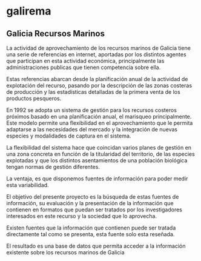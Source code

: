 # galirema

## Galicia Recursos Marinos

La actividad de aprovechamiento de los recursos marinos de Galicia tiene una serie de referencias en internet, aportadas por los distintos agentes que participan en esta actividad económica, principalmente las administraciones publicas que tienen competencia sobre ella.

Estas referencias abarcan desde la planificación anual de la actividad de explotación del recurso, pasando por la descripción de las zonas costeras de producción y las estadísticas detalladas de la primera venta de los productos pesqueros.

En 1992 se adopta un sistema de gestión para los recursos costeros próximos basado en una planificación anual, el marisqueo principalmente. Este modelo permite una flexibilidad en el aprovechamiento que le permita adaptarse a las necesidades del mercado y la integración de nuevas especies y modalidades de captura en el sistema.

La flexibilidad del sistema hace que coincidan varios planes de gestión en una zona concreta en función de la titularidad del territorio, de las especies explotadas y que los distintos asentamientos de una población biológica tengan normas de gestión diferentes.

La ventaja, es que disponemos fuentes de información para poder medir esta variabilidad.

El objetivo del presente proyecto es la búsqueda de estas fuentes de información, su evaluación y la presentación de la información que contienen en formatos que puedan ser tratados por los investigadores interesados en este recurso y la sociedad que lo aprovecha.

Existen fuentes que la información que contienen puede ser tratada directamente tal como se presenta, esta fuente solo esta reseñada.

El resultado es una base de datos que permita acceder a la información existente sobre los recursos marinos de Galicia

